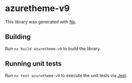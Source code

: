 # azuretheme-v9

This library was generated with [Nx](https://nx.dev).

## Building

Run `nx build azuretheme-v9` to build the library.

## Running unit tests

Run `nx test azuretheme-v9` to execute the unit tests via [Jest](https://jestjs.io).

